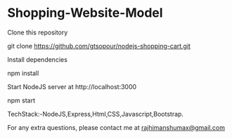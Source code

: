 # Shopping-Website-Model
Clone this repository

git clone https://github.com/gtsopour/nodejs-shopping-cart.git

Install dependencies

npm install

Start NodeJS server at http://localhost:3000

npm start

TechStack:-NodeJS,Express,Html,CSS,Javascript,Bootstrap.

For any extra questions, please contact me at rajhimanshumax@gmail.com
